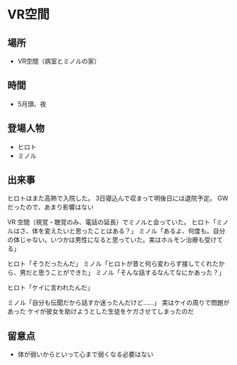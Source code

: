 # VR空間

## 場所

- VR空間（病室とミノルの家）

## 時間

- 5月頭、夜

## 登場人物

- ヒロト
- ミノル

## 出来事

ヒロトはまた高熱で入院した。
3日寝込んで収まって明後日には退院予定。
GW だったので、あまり影響はない

VR 空間（視覚・聴覚のみ、電話の延長）でミノルと会っていた。
ヒロト「ミノルはさ、体を変えたいと思ったことはある？」
ミノル「あるよ、何度も。自分の体じゃない。いつかは男性になると思っていた。実はホルモン治療も受けてる」

ヒロト「そうだったんだ」
ミノル「ヒロトが昔と何ら変わらず接してくれたから、男だと思うことができた」
ミノル「そんな話するなんてなにかあった？」

ヒロト「ケイに言われたんだ」

ミノル「自分も伝聞だから話すか迷ったんだけど……」
実はケイの周りで問題があった
ケイが彼女を助けようとした生徒をケガさせてしまったのだ


## 留意点

- 体が弱いからといって心まで弱くなる必要はない
